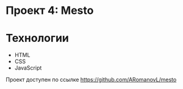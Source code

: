 # Проект 4: Mesto
 
# Технологии 

* HTML
* CSS
* JavaScript

Проект доступен по ссылке
https://github.com/ARomanovL/mesto
